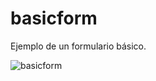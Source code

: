 # basicform
Ejemplo de un formulario básico.

![basicform](https://user-images.githubusercontent.com/5190215/39084323-511c5032-454a-11e8-9750-242a7871f5e6.png)
